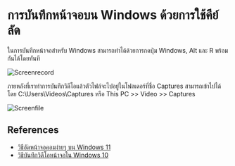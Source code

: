 # การบันทึกหน้าจอบน Windows ด้วยการใช้คีย์ลัด

ในการบันทึกหน้าจอสำหรับ Windows สามารถทำได้ด้วยการกดปุ่ม Windows, Alt และ R พร้อมกันได้โดยทันที 

![Screenrecord](..Pictures/Screenshots/Screenshot2023-07-25.png)

ภายหลังที่เราทำการบันทึกวิดีโอแล้วตัวไฟล์จะไปอยู่ในโฟลเดอร์ที่ชื่อ Captures สามารถเข้าไปได้โดย C:\Users\Videos\Captures หรือ This PC >> Video >> Captures

![Screenfile](..Pictures/Screenshots/Screenshot2023-07-25154932.png)

## References
- [วิธีอัดหน้าจอคอมง่ายๆ บน Windows 11](https://notebookspec.com/web/688249-easy-way-for-video-screen-recording) 
- [วิธีบันทึกวิดีโอหน้าจอใน Windows 10](https://shorturl.asia/9awLm)